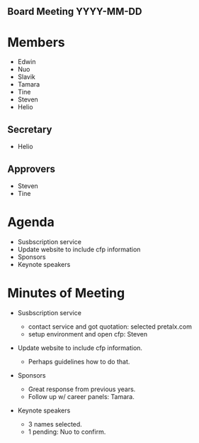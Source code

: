 Board Meeting YYYY-MM-DD
------------------------

# Members
* Edwin
* Nuo
* Slavik
* Tamara
* Tine
* Steven
* Helio

## Secretary
* Helio

## Approvers
* Steven
* Tine

# Agenda
* Susbscription service
* Update website to include cfp information
* Sponsors
* Keynote speakers

# Minutes of Meeting
* Susbscription service
  * contact service and got quotation: selected pretalx.com
  * setup environment and open cfp: Steven

* Update website to include cfp information.
  * Perhaps guidelines how to do that.

* Sponsors
  * Great response from previous years.
  * Follow up w/ career panels: Tamara.

* Keynote speakers
  * 3 names selected.
  * 1 pending: Nuo to confirm.

